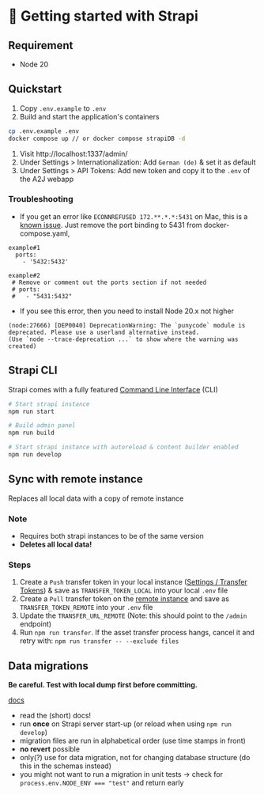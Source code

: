 # 🚀 Getting started with Strapi

## Requirement

- Node 20

## Quickstart

1. Copy `.env.example` to `.env`
2. Build and start the application's containers

```bash
cp .env.example .env
docker compose up // or docker compose strapiDB -d
```

1. Visit http://localhost:1337/admin/
2. Under Settings > Internationalization: Add `German (de)` & set it as default
3. Under Settings > API Tokens: Add new token and copy it to the `.env` of the A2J webapp

### Troubleshooting

- If you get an error like `ECONNREFUSED 172.**.*.*:5431` on Mac, this is a [known issue](https://github.com/docker/compose/issues/4783#issuecomment-301778969). Just remove the port binding to 5431 from docker-compose.yaml,
 
``` 
example#1 
  ports:
    - '5432:5432'
    
example#2  
 # Remove or comment out the ports section if not needed
 # ports:
 #   - "5431:5432"
  ```

- If you see this error, then you need to install Node 20.x not higher

```
(node:27666) [DEP0040] DeprecationWarning: The `punycode` module is deprecated. Please use a userland alternative instead.
(Use `node --trace-deprecation ...` to show where the warning was created)
```

## Strapi CLI

Strapi comes with a fully featured [Command Line Interface](https://docs.strapi.io/dev-docs/cli) (CLI)

```bash
# Start strapi instance
npm run start

# Build admin panel
npm run build

# Start strapi instance with autoreload & content builder enabled
npm run develop
```

## Sync with remote instance

Replaces all local data with a copy of remote instance

### Note

- Requires both strapi instances to be of the same version
- **Deletes all local data!**

### Steps

1. Create a `Push` transfer token in your local instance ([Settings / Transfer Tokens](http://localhost:1337/admin/settings/transfer-tokens)) & save as `TRANSFER_TOKEN_LOCAL` into your local `.env` file
2. Create a `Pull` transfer token on the [remote instance](https://a2j-rast-strapi.dev.ds4g.net/admin/settings/transfer-tokens) and save as `TRANSFER_TOKEN_REMOTE` into your `.env` file
3. Update the `TRANSFER_URL_REMOTE` (Note: this should point to the `/admin` endpoint)
4. Run `npm run transfer`. If the asset transfer process hangs, cancel it and retry with: `npm run transfer -- --exclude files`

## Data migrations

**Be careful. Test with local dump first before committing.**

[docs](https://docs.strapi.io/dev-docs/database-migrations)

- read the (short) docs!
- run **once** on Strapi server start-up (or reload when using `npm run develop`)
- migration files are run in alphabetical order (use time stamps in front)
- **no revert** possible
- only(?) use for data migration, not for changing database structure (do this in the schemas instead)
- you might not want to run a migration in unit tests -> check for `process.env.NODE_ENV === "test"` and return early
